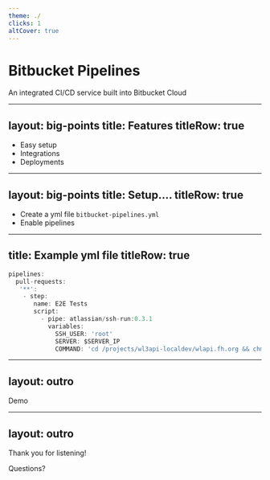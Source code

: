 ```yaml
---
theme: ./
clicks: 1
altCover: true 
---
```


# Bitbucket Pipelines

An integrated CI/CD service built into Bitbucket Cloud

---
layout: big-points
title: Features
titleRow: true
---

- Easy setup
- Integrations
- Deployments

---
layout: big-points
title: Setup....
titleRow: true
---

- Create a yml file `bitbucket-pipelines.yml`
- Enable pipelines

---
title: Example yml file
titleRow: true
---

```js
pipelines:
  pull-requests:
   '**':
    - step:
       name: E2E Tests
       script:
         - pipe: atlassian/ssh-run:0.3.1
           variables:
             SSH_USER: 'root'
             SERVER: $SERVER_IP
             COMMAND: 'cd /projects/wl3api-localdev/wlapi.fh.org && chmod -R 764 test.sh && ./test.sh'
```

---
layout: outro
---

Demo

---
layout: outro
---

Thank you for listening!

Questions?
